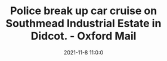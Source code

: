 ---
"title": "Police break up car cruise on Southmead Industrial Estate in Didcot. - Oxford Mail"
"date": "2021-11-8 11:0:0"
"feed_name": "GOOGLENEWSINDUSTRIAL"
"feed_website": "https://news.google.com/search?q=industrial%2Bincident&hl=en-US&gl=US&ceid=US:en"
"feed_rss": "https://news.google.com/rss/search?q=industrial%2Bincident&hl=en-US&gl=US&ceid=US:en"
"link": "https://www.oxfordmail.co.uk/news/19701485.dispersal-order-issued-48-hours-didcot/"
"source": "{'href': 'https://www.oxfordmail.co.uk', 'title': 'Oxford Mail'}"
"file": "_posts/2021-1-1-d0e61f536f0defa8dea6b1566d721a6e0b25383b.md"
"accident": "0"
"drilling": "0"
"dead": "0"
"injured": "0"
"arrested": "0"
"place": "unknown place"
"where": "unknown site"
"causes": "unknown"
"place_uri": "unknown place"
---